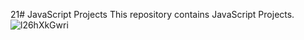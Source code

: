 21# JavaScript Projects
This repository contains JavaScript Projects.
![l26hXkGwri](https://github.com/Rupali1407/JavaScript-Projects/assets/123893797/c2ee9917-20ca-4f90-8a0d-72a83e81a393)
